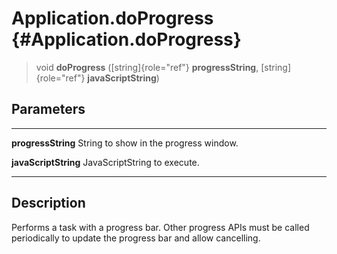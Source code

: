 Application.doProgress {#Application.doProgress}
======================

> void **doProgress** ([string]{role="ref"} **progressString**,
> [string]{role="ref"} **javaScriptString**)

Parameters
----------

  ---------------------- ----------------------------------------
  **progressString**     String to show in the progress window.

  **javaScriptString**   JavaScriptString to execute.
  ---------------------- ----------------------------------------

Description
-----------

Performs a task with a progress bar. Other progress APIs must be called
periodically to update the progress bar and allow cancelling.
